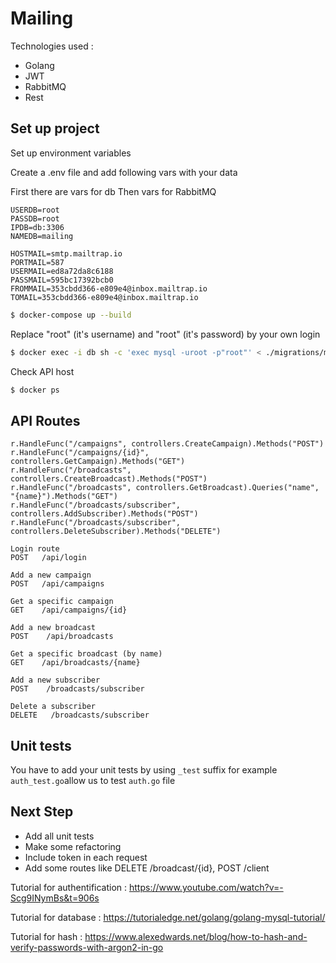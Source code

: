 # Mailing

Technologies used :
- Golang
- JWT
- RabbitMQ
- Rest

## Set up project
Set up environment variables

Create a .env file and add following vars with your data

First there are vars for db
Then vars for RabbitMQ

```
USERDB=root
PASSDB=root
IPDB=db:3306
NAMEDB=mailing

HOSTMAIL=smtp.mailtrap.io
PORTMAIL=587
USERMAIL=ed8a72da8c6188
PASSMAIL=595bc17392bcb0
FROMMAIL=353cbdd366-e809e4@inbox.mailtrap.io
TOMAIL=353cbdd366-e809e4@inbox.mailtrap.io
```

```sh
$ docker-compose up --build
```

Replace "root" (it's username) and "root" (it's password) by your own login

```sh
$ docker exec -i db sh -c 'exec mysql -uroot -p"root"' < ./migrations/mailing.sql
```

Check API host
```sh
$ docker ps
```


## API Routes


	r.HandleFunc("/campaigns", controllers.CreateCampaign).Methods("POST")
	r.HandleFunc("/campaigns/{id}", controllers.GetCampaign).Methods("GET")
	r.HandleFunc("/broadcasts", controllers.CreateBroadcast).Methods("POST")
	r.HandleFunc("/broadcasts", controllers.GetBroadcast).Queries("name", "{name}").Methods("GET")
	r.HandleFunc("/broadcasts/subscriber", controllers.AddSubscriber).Methods("POST")
	r.HandleFunc("/broadcasts/subscriber", controllers.DeleteSubscriber).Methods("DELETE")

```
Login route
POST   /api/login
```

```
Add a new campaign
POST   /api/campaigns
```

```
Get a specific campaign
GET    /api/campaigns/{id}
```

```
Add a new broadcast
POST    /api/broadcasts              
```

```
Get a specific broadcast (by name)
GET    /api/broadcasts/{name}
```

```http
Add a new subscriber
POST    /broadcasts/subscriber       
```

```http
Delete a subscriber
DELETE   /broadcasts/subscriber        
```

## Unit tests
You have to add your unit tests by using `_test` suffix for example `auth_test.go`allow us to test `auth.go` file

## Next Step
- Add all unit tests
- Make some refactoring
- Include token in each request
- Add some routes like DELETE /broadcast/{id}, POST /client

Tutorial for authentification : https://www.youtube.com/watch?v=-Scg9INymBs&t=906s

Tutorial for database : https://tutorialedge.net/golang/golang-mysql-tutorial/

Tutorial for hash : https://www.alexedwards.net/blog/how-to-hash-and-verify-passwords-with-argon2-in-go
